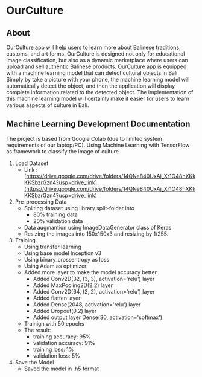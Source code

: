 # OurCulture
About
--
OurCulture app will help users to learn more about Balinese traditions, customs, and art forms. OurCulture is designed not only for educational image classification, but also as a dynamic marketplace where users can upload and sell authentic Balinese products. OurCulture app is equipped with a machine learning model that can detect cultural objects in Bali. Simply by take a picture with your phone, the machine learning model will automatically detect the object, and then the application will display complete information related to the detected object. The implementation of this machine learning model will certainly make it easier for users to learn various aspects of culture in Bali.


Machine Learning Development Documentation
--
The project is based from Google Colab (due to limited system requirements of our laptop/PC). Using Machine Learning with TensorFlow as framework to classify the image of culture

1. Load Dataset
   - Link : [https://drive.google.com/drive/folders/14QNe840UxAj_Xr1O48hXKkKKSbzrGzn4?usp=drive_link](https://drive.google.com/drive/folders/14QNe840UxAj_Xr1O48hXKkKKSbzrGzn4?usp=drive_link)
2. Pre-processing Data
   - Spliting dataset using library split-folder into
       - 80% training data
       - 20% validation data
    - Data augmantion using ImageDataGenerator class of Keras
    - Resizing the images into 150x150x3 and resizing by 1/255.
4. Training
   - Using transfer learning
   - Using base model Inception v3
   - Using binary_crossentropy as loss
   - Using Adam as optimizer
   - Added more layer to make the model accuracy better
      - Added Conv2D(32, (3, 3), activation='relu') layer
      - Added MaxPooling2D(2,2) layer
      - Added Conv2D(64, (2, 2), activation='relu') layer
      - Added flatten layer
      - Added Dense(2048, activation='relu') layer
      - Added Dropout(0.2) layer
      - Added output layer Dense(30, activation='softmax')
    - Trainign with 50 epochs
    - The result:
        - training accuracy: 95%
        - validation accuracy: 91%
        - training loss: 1%
        - validation loss: 5%
6. Save the Model
   - Saved the model in .h5 format
